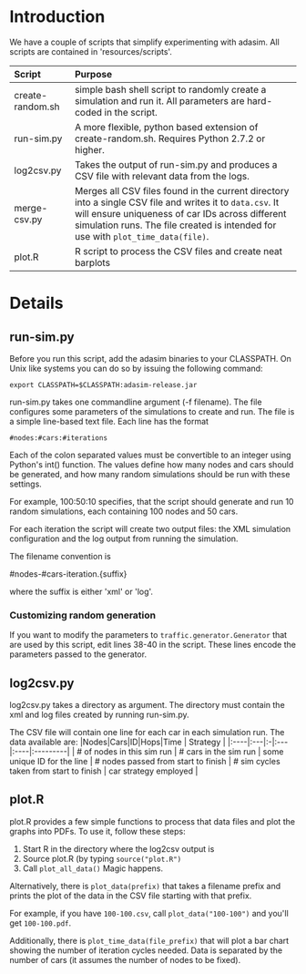 # Introduction #

We have a couple of scripts that simplify experimenting with adasim. All scripts are contained in 'resources/scripts'.

|**Script**|**Purpose**|
|:---------|:----------|
| create-random.sh | simple bash shell script to randomly create a simulation and run it. All parameters are hard-coded in the script. |
|run-sim.py | A more flexible, python based extension of create-random.sh. Requires Python 2.7.2 or higher. |
| log2csv.py | Takes the output of run-sim.py and produces a CSV file with relevant data from the logs. |
| merge-csv.py | Merges all CSV files found in the current directory into a single CSV file and writes it to `data.csv`. It will ensure uniqueness of car IDs across different simulation runs. The file created is intended for use with `plot_time_data(file)`.|
|plot.R| R script to process the CSV files and create neat barplots |


# Details #

## run-sim.py ##

Before you run this script, add the adasim binaries to your CLASSPATH. On Unix like systems you can do so by issuing the following command:

```
export CLASSPATH=$CLASSPATH:adasim-release.jar
```

run-sim.py takes one commandline argument (-f filename). The file configures some parameters of the simulations to create and run. The file is a simple line-based text file. Each line has the format
```
#nodes:#cars:#iterations
```
Each of the colon separated values must be convertible to an integer using Python's int() function. The values define how many nodes and cars should be generated, and how many random simulations should be run with these settings.

For example, 100:50:10 specifies, that the script should generate and run 10 random simulations, each containing 100 nodes and 50 cars.

For each iteration the script will create two output files: the XML simulation configuration and the log output from running the simulation.

The filename convention is

#nodes-#cars-iteration.{suffix}

where the suffix is either 'xml' or 'log'.

### Customizing random generation ###

If you want to modify the parameters to `traffic.generator.Generator` that are used by this script, edit lines 38-40 in the script. These lines encode the parameters passed to the generator.

## log2csv.py ##

log2csv.py takes a directory as argument. The directory must contain the xml and log files created by running run-sim.py.

The CSV file will contain one line for each car in each simulation run. The data available are:
|Nodes|Cars|ID|Hops|Time | Strategy |
|:----|:---|:-|:---|:----|:---------|
| # of nodes in this sim run | # cars in the sim run | some unique ID for the line | # nodes passed from start to finish | # sim cycles taken from start to finish | car strategy employed |

## plot.R ##

plot.R provides a few simple functions to process that data files and plot the graphs into PDFs.
To use it, follow these steps:

  1. Start R in the directory where the log2csv output is
  1. Source plot.R (by typing `source("plot.R")`
  1. Call `plot_all_data()` Magic happens.

Alternatively, there is `plot_data(prefix)` that takes a filename prefix and prints the plot of the data in the CSV file starting with that prefix.

For example, if you have `100-100.csv`, call `plot_data("100-100")` and you'll get `100-100.pdf`.

Additionally, there is `plot_time_data(file_prefix)` that will plot a bar chart showing the number of iteration cycles needed. Data is  separated by the number of cars (it assumes the number of nodes to be fixed).
